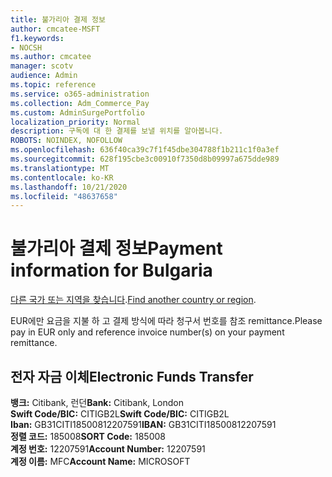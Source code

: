 ```yaml
---
title: 불가리아 결제 정보
author: cmcatee-MSFT
f1.keywords:
- NOCSH
ms.author: cmcatee
manager: scotv
audience: Admin
ms.topic: reference
ms.service: o365-administration
ms.collection: Adm_Commerce_Pay
ms.custom: AdminSurgePortfolio
localization_priority: Normal
description: 구독에 대 한 결제를 보낼 위치를 알아봅니다.
ROBOTS: NOINDEX, NOFOLLOW
ms.openlocfilehash: 636f40ca39c7f1f45dbe304788f1b211c1f0a3ef
ms.sourcegitcommit: 628f195cbe3c00910f7350d8b09997a675dde989
ms.translationtype: MT
ms.contentlocale: ko-KR
ms.lasthandoff: 10/21/2020
ms.locfileid: "48637658"
---
```

# <a name="payment-information-for-bulgaria"></a><span data-ttu-id="ec088-103">불가리아 결제 정보</span><span class="sxs-lookup"><span data-stu-id="ec088-103">Payment information for Bulgaria</span></span>

<span data-ttu-id="ec088-104">[다른 국가 또는 지역을 찾습니다](../billing-and-payments/pay-for-your-subscription.md).</span><span class="sxs-lookup"><span data-stu-id="ec088-104">[Find another country or region](../billing-and-payments/pay-for-your-subscription.md).</span></span>

<span data-ttu-id="ec088-105">EUR에만 요금을 지불 하 고 결제 방식에 따라 청구서 번호를 참조 remittance.</span><span class="sxs-lookup"><span data-stu-id="ec088-105">Please pay in EUR only and reference invoice number(s) on your payment remittance.</span></span>

## <a name="electronic-funds-transfer"></a><span data-ttu-id="ec088-106">전자 자금 이체</span><span class="sxs-lookup"><span data-stu-id="ec088-106">Electronic Funds Transfer</span></span>

<span data-ttu-id="ec088-107">**뱅크:** Citibank, 런던</span><span class="sxs-lookup"><span data-stu-id="ec088-107">**Bank:** Citibank, London</span></span>  
<span data-ttu-id="ec088-108">**Swift Code/BIC:** CITIGB2L</span><span class="sxs-lookup"><span data-stu-id="ec088-108">**Swift Code/BIC:** CITIGB2L</span></span>  
<span data-ttu-id="ec088-109">**Iban:** GB31CITI18500812207591</span><span class="sxs-lookup"><span data-stu-id="ec088-109">**IBAN:** GB31CITI18500812207591</span></span>  
<span data-ttu-id="ec088-110">**정렬 코드:** 185008</span><span class="sxs-lookup"><span data-stu-id="ec088-110">**SORT Code:** 185008</span></span>  
<span data-ttu-id="ec088-111">**계정 번호:** 12207591</span><span class="sxs-lookup"><span data-stu-id="ec088-111">**Account Number:** 12207591</span></span>  
<span data-ttu-id="ec088-112">**계정 이름:** MFC</span><span class="sxs-lookup"><span data-stu-id="ec088-112">**Account Name:** MICROSOFT</span></span>  